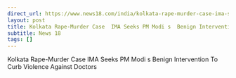 ```yaml
---
direct_url: https://www.news18.com/india/kolkata-rape-murder-case-ima-seeks-pm-modis-benign-intervention-to-curb-violence-against-doctors-9018949.html
layout: post
title: Kolkata Rape-Murder Case  IMA Seeks PM Modi s  Benign Intervention  To Curb Violence Against Doctors
subtitle: News 18
tags: []
---
```


Kolkata Rape-Murder Case  IMA Seeks PM Modi s  Benign Intervention  To Curb Violence Against Doctors
